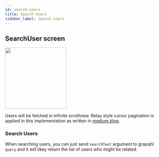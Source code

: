```yaml
---
id: search-users
title: Search Users
sidebar_label: Search users
---
```


## SearchUser screen

<img src="https://miro.medium.com/max/287/1*EOsuX75bI_fGjp93Gbm_5Q.gif" width="200"/>

Users will be fetched in infinite scrollview. Relay style cursor pagination is applied in this implementation as written in [medium blog](https://medium.com/@dooboolab/relay-experimental-cursor-pagination-6a9e448d3146).

### Search Users

When searching users, you can just send `searchText` argument to grapqhl `query` and it will likey return the list of users who might be related.
